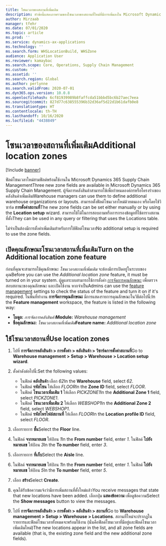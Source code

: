 ```yaml
---
title: โซนเวลาของสถานที่เพิ่มเติม
description: หัวข้อนี้แสดงภาพรวมของโซนเวลาของสถานที่ใหม่ที่มีการเพิ่มลงใน Microsoft Dynamics 365 Supply Chain Management
author: Mirzaab
manager: tfehr
ms.date: 07/01/2020
ms.topic: article
ms.prod: ''
ms.service: dynamics-ax-applications
ms.technology: ''
ms.search.form: WHSLocationBuild, WHSZone
audience: Application User
ms.reviewer: kamaybac
ms.search.scope: Core, Operations, Supply Chain Management
ms.custom: ''
ms.assetid: ''
ms.search.region: Global
ms.author: perlynne
ms.search.validFrom: 2020-07-01
ms.dyn365.ops.version: 10.0.8
ms.openlocfilehash: 6cf81939989b8faffcda51bbbd5bc6b27aec7eea
ms.sourcegitcommit: 827d77c638555396b32d36af5d22d1b61dafb0e8
ms.translationtype: HT
ms.contentlocale: th-TH
ms.lasthandoff: 10/16/2020
ms.locfileid: "4438849"
---
```

# <a name="additional-location-zones"></a><span data-ttu-id="c47dd-103">โซนเวลาของสถานที่เพิ่มเติม</span><span class="sxs-lookup"><span data-stu-id="c47dd-103">Additional location zones</span></span>

[!include [banner](../includes/banner.md)]

<span data-ttu-id="c47dd-104">ฟิลด์โซนเวลาใหม่สามฟิลด์พร้อมใช้งานใน Microsoft Dynamics 365 Supply Chain Management</span><span class="sxs-lookup"><span data-stu-id="c47dd-104">Three new zone fields are available in Microsoft Dynamics 365 Supply Chain Management.</span></span> <span data-ttu-id="c47dd-105">ผู้จัดการคลังสินค้าสามารถใช้เพื่อกำหนดองค์กรหรือโครงร่างของคลังสินค้าเพิ่มเติม</span><span class="sxs-lookup"><span data-stu-id="c47dd-105">Warehouse managers can use them to define additional warehouse organizations or layouts.</span></span> <span data-ttu-id="c47dd-106">สามารถตั้งฟิลด์โซนเวลาใหม่ด้วยตนเอง หรือโดยใช้วิซาร์ด **การตั้งค่าสถานที่**</span><span class="sxs-lookup"><span data-stu-id="c47dd-106">The new zone fields can be set either manually or by using the **Location setup** wizard.</span></span> <span data-ttu-id="c47dd-107">สามารถใช้ได้ในการสอบถามหรือการกรองข้อมูลที่ใช้ตารางสถานที่ตั้ง</span><span class="sxs-lookup"><span data-stu-id="c47dd-107">They can be used in any query or filtering that uses the Locations table.</span></span>

<span data-ttu-id="c47dd-108">ไม่จำเป็นต้องมีการตั้งค่าเพิ่มเติมสำหรับการใช้ฟิลด์โซนเวลา</span><span class="sxs-lookup"><span data-stu-id="c47dd-108">No additional setup is required to use the zone fields.</span></span>

## <a name="turn-on-the-additional-location-zone-feature"></a><span data-ttu-id="c47dd-109">เปิดคุณลักษณะโซนเวลาสถานที่เพิ่มเติม</span><span class="sxs-lookup"><span data-stu-id="c47dd-109">Turn on the Additional location zone feature</span></span>

<span data-ttu-id="c47dd-110">ก่อนที่คุณจะสามารถใช้คุณลักษณะ *โซนเวลาสถานที่เพิ่มเติม* จะต้องมีการเปิดอยู่ในระบบของคุณ</span><span class="sxs-lookup"><span data-stu-id="c47dd-110">Before you can use the *Additional location zone* feature, it must be turned on in your system.</span></span> <span data-ttu-id="c47dd-111">ผู้ดูแลระบบสามารถใช้การตั้งค่า [การจัดการคุณลักษณะ](../../fin-ops-core/fin-ops/get-started/feature-management/feature-management-overview.md) เพื่อตรวจสอบสถานะของคุณลักษณะ และเปิดใช้งาน หากจำเป็น</span><span class="sxs-lookup"><span data-stu-id="c47dd-111">Admins can use the [feature management](../../fin-ops-core/fin-ops/get-started/feature-management/feature-management-overview.md) settings to check the status of the feature and turn it on if it's required.</span></span> <span data-ttu-id="c47dd-112">ในพื้นที่ทำงาน **การจัดการคุณลักษณะ** มีการแสดงรายการคุณลักษณะในวิธีต่อไปนี้:</span><span class="sxs-lookup"><span data-stu-id="c47dd-112">In the **Feature management** workspace, the feature is listed in the following way:</span></span>

- <span data-ttu-id="c47dd-113">**โมดูล:** *การจัดการคลังสินค้า*</span><span class="sxs-lookup"><span data-stu-id="c47dd-113">**Module:** *Warehouse management*</span></span>
- <span data-ttu-id="c47dd-114">**ชื่อคุณลักษณะ:** *โซนเวลาสถานที่เพิ่มเติม*</span><span class="sxs-lookup"><span data-stu-id="c47dd-114">**Feature name:** *Additional location zone*</span></span>

## <a name="use-location-zones"></a><span data-ttu-id="c47dd-115">ใช้โซนเวลาสถานที่</span><span class="sxs-lookup"><span data-stu-id="c47dd-115">Use location zones</span></span>

1. <span data-ttu-id="c47dd-116">ไปที่ **การจัดการคลังสินค้า \> การตั้งค่า \> คลังสินค้า \> วิซาร์ดการตั้งค่าสถานที่**</span><span class="sxs-lookup"><span data-stu-id="c47dd-116">Go to **Warehouse management \> Setup \> Warehouse \> Location setup wizard**.</span></span>
2. <span data-ttu-id="c47dd-117">ตั้งค่าดังต่อไปนี้:</span><span class="sxs-lookup"><span data-stu-id="c47dd-117">Set the following values:</span></span>

    - <span data-ttu-id="c47dd-118">ในฟิลด์  **คลังสินค้า** เลือก _62_</span><span class="sxs-lookup"><span data-stu-id="c47dd-118">In the **Warehouse** field, select _62_.</span></span>
    - <span data-ttu-id="c47dd-119">ในฟิลด์ **รหัสโซน** ให้เลือก _FLOOR_</span><span class="sxs-lookup"><span data-stu-id="c47dd-119">In the **Zone ID** field, select _FLOOR_.</span></span>
    - <span data-ttu-id="c47dd-120">ในฟิลด์ **โซนเวลาเพิ่มเติม 1** ให้เลือก _PICKZONE1_</span><span class="sxs-lookup"><span data-stu-id="c47dd-120">In the **Additional Zone 1** field, select _PICKZONE1_.</span></span>
    - <span data-ttu-id="c47dd-121">ในฟิลด์ **โซนเวลาเพิ่มเติม 2** ให้เลือก _WEBSHOP1_</span><span class="sxs-lookup"><span data-stu-id="c47dd-121">In the **Additional Zone 2** field, select _WEBSHOP1_.</span></span>
    - <span data-ttu-id="c47dd-122">ในฟิลด์ **รหัสโพรไฟล์สถานที่** ให้เลือก _FLOOR_</span><span class="sxs-lookup"><span data-stu-id="c47dd-122">In the **Location profile ID** field, select _FLOOR_.</span></span>

3. <span data-ttu-id="c47dd-123">เลือกรายการ **ชั้น**</span><span class="sxs-lookup"><span data-stu-id="c47dd-123">Select the **Floor** line.</span></span>
4. <span data-ttu-id="c47dd-124">ในฟิลด์ **จากหมายเลข** ให้ป้อน _1_</span><span class="sxs-lookup"><span data-stu-id="c47dd-124">In the **From number** field, enter _1_.</span></span> <span data-ttu-id="c47dd-125">ในฟิลด์ **ไปยังหมายเลข** ให้ป้อน _3_</span><span class="sxs-lookup"><span data-stu-id="c47dd-125">In the **To number** field, enter _3_.</span></span>
5. <span data-ttu-id="c47dd-126">เลือกรายการ **ที่เก็บ**</span><span class="sxs-lookup"><span data-stu-id="c47dd-126">Select the **Aisle** line.</span></span>
6. <span data-ttu-id="c47dd-127">ในฟิลด์ **จากหมายเลข** ให้ป้อน _1_</span><span class="sxs-lookup"><span data-stu-id="c47dd-127">In the **From number** field, enter _1_.</span></span> <span data-ttu-id="c47dd-128">ในฟิลด์ **ไปยังหมายเลข** ให้ป้อน _5_</span><span class="sxs-lookup"><span data-stu-id="c47dd-128">In the **To number** field, enter _5_.</span></span>
7. <span data-ttu-id="c47dd-129">เลือก **สร้าง**</span><span class="sxs-lookup"><span data-stu-id="c47dd-129">Select **Create**.</span></span>
8. <span data-ttu-id="c47dd-130">คุณได้รับข้อความแจ้งว่ามีการเพิ่มสถานที่ตั้งใหม่แล้ว</span><span class="sxs-lookup"><span data-stu-id="c47dd-130">You receive messages that state that new locations have been added.</span></span> <span data-ttu-id="c47dd-131">เลือกปุ่ม **แสดงข้อความ** เพื่อดูข้อความ</span><span class="sxs-lookup"><span data-stu-id="c47dd-131">Select the **Show messages** button to view the messages.</span></span>
9. <span data-ttu-id="c47dd-132">ไปที่ **การจัดการคลังสินค้า \> การตั้งค่า \> คลังสินค้า \> สถานที่**</span><span class="sxs-lookup"><span data-stu-id="c47dd-132">Go to **Warehouse management \> Setup \> Warehouse \> Locations**.</span></span> <span data-ttu-id="c47dd-133">สถานที่ใหม่จะปรากฏในรายการและฟิลด์โซนเวลาทั้งหมดจะพร้อมใช้งาน (นั่นคือฟิลด์โซนเวลาที่มีอยู่และฟิลด์โซนเวลาเพิ่มเติมใหม่)</span><span class="sxs-lookup"><span data-stu-id="c47dd-133">The new locations appear in the list, and all zone fields are available (that is, the existing zone field and the new additional zone fields).</span></span>
